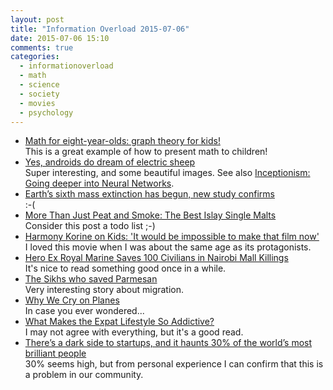 ```yaml
---
layout: post
title: "Information Overload 2015-07-06"
date: 2015-07-06 15:10
comments: true
categories:
  - informationoverload
  - math
  - science
  - society
  - movies
  - psychology
---
```

* [Math for eight-year-olds: graph theory for kids!](http://jdh.hamkins.org/math-for-eight-year-olds/)<br>
This is a great example of how to present math to children!
* [Yes, androids do dream of electric sheep](http://www.theguardian.com/technology/2015/jun/18/google-image-recognition-neural-network-androids-dream-electric-sheep)<br>
Super interesting, and some beautiful images. See also [Inceptionism: Going deeper into Neural Networks](https://photos.google.com/share/AF1QipPX0SCl7OzWilt9LnuQliattX4OUCj_8EP65_cTVnBmS1jnYgsGQAieQUc1VQWdgQ?key=aVBxWjhwSzg2RjJWLWRuVFBBZEN1d205bUdEMnhB).
* [Earth’s sixth mass extinction has begun, new study confirms](https://theconversation.com/earths-sixth-mass-extinction-has-begun-new-study-confirms-43432)<br>
:-(
* [More Than Just Peat and Smoke: The Best Islay Single Malts](http://www.seriouseats.com/2015/06/best-islay-scotch-single-malt-whiskey.html)<br>
Consider this post a todo list ;-)
* [Harmony Korine on Kids: 'It would be impossible to make that film now'](http://www.theguardian.com/film/2015/jun/22/harmony-korine-kids-20th-anniversary)<br>
I loved this movie when I was about the same age as its protagonists.
* [Hero Ex Royal Marine Saves 100 Civilians in Nairobi Mall Killings](http://www.sobify.com/hero-ex-royal-marine-saves-100-civilians-in-nairobi-mall-killings/)<br>
It's nice to read something good once in a while.
* [The Sikhs who saved Parmesan](http://www.bbc.com/news/magazine-33149580)<br>
Very interesting story about migration.
* [Why We Cry on Planes](http://www.theatlantic.com/health/archive/2013/10/why-we-cry-on-planes/280143/)<br>
In case you ever wondered...
* [What Makes the Expat Lifestyle So Addictive?](http://blogs.wsj.com/expat/2015/06/21/what-makes-the-expat-lifestyle-so-addictive/)<br>
I may not agree with everything, but it's a good read.
* [There’s a dark side to startups, and it haunts 30% of the world’s most brilliant people](http://www.businessinsider.com/austen-heinzs-suicide-and-depression-in-startups-2015-7)<br>
30% seems high, but from personal experience I can confirm that this is a problem in our community.
